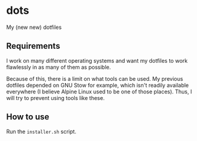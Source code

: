 # dots
My (new new) dotfiles

## Requirements

I work on many different operating systems and
want my dotfiles to work flawlessly in as many of them as possible.

Because of this, there is a limit on what tools can be used.
My previous dotfiles depended on GNU Stow for example, which isn't readily available everywhere (I believe Alpine Linux used to be one of those places).
Thus, I will try to prevent using tools like these.

## How to use

Run the `installer.sh` script.
